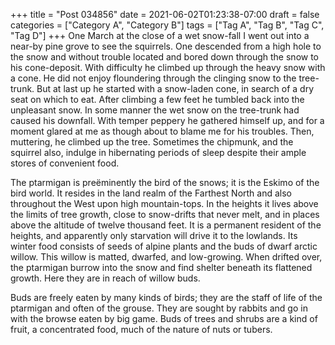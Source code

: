 +++
title = "Post 034856"
date = 2021-06-02T01:23:38-07:00
draft = false
categories = ["Category A", "Category B"]
tags = ["Tag A", "Tag B", "Tag C", "Tag D"]
+++
One March at the close of a wet snow-fall I went out into a near-by pine grove to see the squirrels. One descended from a high hole to the snow and without trouble located and bored down through the snow to his cone-deposit. With difficulty he climbed up through the heavy snow with a cone. He did not enjoy floundering through the clinging snow to the tree-trunk. But at last up he started with a snow-laden cone, in search of a dry seat on which to eat. After climbing a few feet he tumbled back into the unpleasant snow. In some manner the wet snow on the tree-trunk had caused his downfall. With temper peppery he gathered himself up, and for a moment glared at me as though about to blame me for his troubles. Then, muttering, he climbed up the tree. Sometimes the chipmunk, and the squirrel also, indulge in hibernating periods of sleep despite their ample stores of convenient food.

The ptarmigan is preëminently the bird of the snows; it is the Eskimo of the bird world. It resides in the land realm of the Farthest North and also throughout the West upon high mountain-tops. In the heights it lives above the limits of tree growth, close to snow-drifts that never melt, and in places above the altitude of twelve thousand feet. It is a permanent resident of the heights, and apparently only starvation will drive it to the lowlands. Its winter food consists of seeds of alpine plants and the buds of dwarf arctic willow. This willow is matted, dwarfed, and low-growing. When drifted over, the ptarmigan burrow into the snow and find shelter beneath its flattened growth. Here they are in reach of willow buds.

Buds are freely eaten by many kinds of birds; they are the staff of life of the ptarmigan and often of the grouse. They are sought by rabbits and go in with the browse eaten by big game. Buds of trees and shrubs are a kind of fruit, a concentrated food, much of the nature of nuts or tubers.
